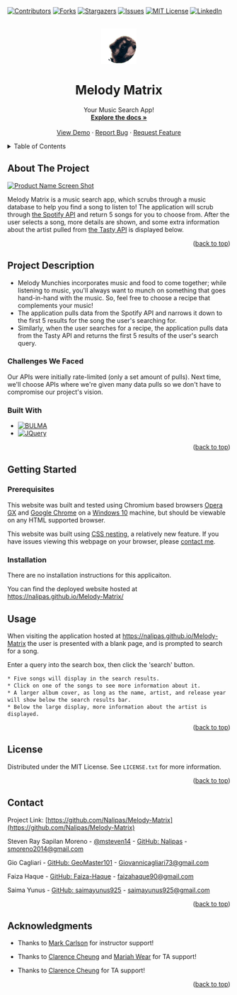 <!-- Improved compatibility of back to top link: See: https://github.com/othneildrew/Best-README-Template/pull/73 -->
<a name="readme-top"></a>
<!--
*** Thanks for checking out the Best-README-Template. If you have a suggestion
*** that would make this better, please fork the repo and create a pull request
*** or simply open an issue with the tag "enhancement".
*** Don't forget to give the project a star!
*** Thanks again! Now go create something AMAZING! :D
-->



<!-- PROJECT SHIELDS -->
<!--
*** I'm using markdown "reference style" links for readability.
*** Reference links are enclosed in brackets [ ] instead of parentheses ( ).
*** See the bottom of this document for the declaration of the reference variables
*** for contributors-url, forks-url, etc. This is an optional, concise syntax you may use.
*** https://www.markdownguide.org/basic-syntax/#reference-style-links
-->
[![Contributors][contributors-shield]][contributors-url]
[![Forks][forks-shield]][forks-url]
[![Stargazers][stars-shield]][stars-url]
[![Issues][issues-shield]][issues-url]
[![MIT License][license-shield]][license-url]
[![LinkedIn][linkedin-shield]][linkedin-url]



<!-- PROJECT LOGO -->
<br />
<div align="center">
  <a href="https://github.com/Nalipas/Melody-Matrix">
    <img src="./assets/images/pedroraccoon.gif" alt="pepesadrain" width="80" height="80">
  </a>

<h1 align="center">Melody Matrix</h1>

  <p align="center">
    Your Music Search App!
    <br />
    <a href="https://github.com/Nalipas/Melody-Matrix"><strong>Explore the docs »</strong></a>
    <br />
    <br />
    <a href="https://github.com/Nalipas/Melody-Matrix">View Demo</a>
    ·
    <a href="https://github.com/Nalipas/Melody-Matrix/issues/new?labels=bug&template=bug-report---.md">Report Bug</a>
    ·
    <a href="https://github.com/Nalipas/Melody-Matrix/issues/new?labels=enhancement&template=feature-request---.md">Request Feature</a>
  </p>
</div>



<!-- TABLE OF CONTENTS -->
<details>
  <summary>Table of Contents</summary>
  <ol>
    <li>
      <a href="#about-the-project">About The Project</a>
      <ul>
        <li><a href="#project-description">Project Description</a></li>
        <li><a href="#built-with">Built With</a></li>
      </ul>
    </li>
    <li>
      <a href="#getting-started">Getting Started</a>
      <ul>
        <li><a href="#prerequisites">Prerequisites</a></li>
        <li><a href="#installation">Installation</a></li>
      </ul>
    </li>
    <li><a href="#usage">Usage</a></li>
    <li><a href="#license">License</a></li>
    <li><a href="#contact">Contact</a></li>
    <li><a href="#acknowledgments">Acknowledgments</a></li>
  </ol>
</details>


<!-- ABOUT THE PROJECT -->
## About The Project

[![Product Name Screen Shot][product-screenshot]](https://example.com)

Melody Matrix is a music search app, which scrubs through a music database to help you find a song to listen to! The application will scrub through [the Spotify API](https://rapidapi.com/Glavier/api/spotify23/) and return 5 songs for you to choose from. After the user selects a song, more details are shown, and some extra information about the artist pulled from [the Tasty API](https://rapidapi.com/apidojo/api/tasty) is displayed below.

<p align="right">(<a href="#readme-top">back to top</a>)</p>

## Project Description

* Melody Munchies incorporates music and food to come together; while listening to music, you'll always want to munch on something that goes hand-in-hand with the music. So, feel free to choose a recipe that complements your music! 
* The application pulls data from the Spotify API and narrows it down to the first 5 results for the song the user's searching for. 
* Similarly, when the user searches for a recipe, the application pulls data from the Tasty API and returns the first 5 results of the user's search query.

### Challenges We Faced

Our APIs were initially rate-limited (only a set amount of pulls). Next time, we'll choose APIs where we're given many data pulls so we don't have to compromise our project's vision.

### Built With

* [![BULMA][BULMA.io]][BULMA-url]
* [![JQuery][JQuery.com]][JQuery-url]

<p align="right">(<a href="#readme-top">back to top</a>)</p>



<!-- GETTING STARTED -->
## Getting Started
### Prerequisites

This website was built and tested using Chromium based browsers <a href="https://www.opera.com/gx">Opera GX</a> and <a href="(https://www.google.com/chrome/">Google Chrome</a> on a <a href="https://www.microsoft.com/en-us/software-download/windows10%20">Windows 10</a> machine, but should be viewable on any HTML supported browser.

This website was built using <a href="https://developer.mozilla.org/en-US/docs/Web/CSS/CSS_nesting/Using_CSS_nesting">CSS nesting</a>, a relatively new feature. If you have issues viewing this webpage on your browser, please <a href="mailto:smoreno2014@gmail.com">contact me</a>.

### Installation

There are no installation instructions for this applicaiton. 

You can find the deployed website hosted at https://nalipas.github.io/Melody-Matrix/




<!-- USAGE EXAMPLES -->

## Usage

When visiting the application hosted at <a href="https://nalipas.github.io/Melody-Matrix/">https://nalipas.github.io/Melody-Matrix</a> the user is presented with a blank page, and is prompted to search for a song.

Enter a query into the search box, then click the 'search' button.

```
* Five songs will display in the search results.
* Click on one of the songs to see more information about it.
* A larger album cover, as long as the name, artist, and release year will show below the search results bar.
* Below the large display, more information about the artist is displayed.
```

<p align="right">(<a href="#readme-top">back to top</a>)</p>


<!-- LICENSE -->
## License

Distributed under the MIT License. See `LICENSE.txt` for more information.

<p align="right">(<a href="#readme-top">back to top</a>)</p>



<!-- CONTACT -->
## Contact


Project Link: [https://github.com/Nalipas/Melody-Matrix](https://github.com/Nalipas/Melody-Matrix)

Steven Ray Sapilan Moreno - [@msteven14](https://twitter.com/msteven14) - [GitHub: Nalipas](https://github.com/Nalipas) - smoreno2014@gmail.com

Gio Cagliari - [GitHub: GeoMaster101](https://github.com/GeoMaster101) - Giovannicagliari73@gmail.com

Faiza Haque - [GitHub: Faiza-Haque](https://github.com/Faiza-Haque) - faizahaque90@gmail.com

Saima Yunus - [GitHub: saimayunus925](http://github.com/saimayunus925) - saimayunus925@gmail.com

<p align="right">(<a href="#readme-top">back to top</a>)</p>



<!-- ACKNOWLEDGMENTS -->
## Acknowledgments

* Thanks to [Mark Carlson](https://github.com/mark-carlson) for instructor support!

* Thanks to [Clarence Cheung](https://github.com/kleranscoding) and [Mariah Wear](https://github.com/mariahw4) for TA support!

* Thanks to [Clarence Cheung](https://github.com/kleranscoding) for TA support!


<p align="right">(<a href="#readme-top">back to top</a>)</p>



<!-- MARKDOWN LINKS & IMAGES -->
<!-- https://www.markdownguide.org/basic-syntax/#reference-style-links -->
[contributors-shield]: https://img.shields.io/github/contributors/Nalipas/Melody-Matrix.svg?style=for-the-badge
[contributors-url]: https://github.com/Nalipas/Melody-Matrix/graphs/contributors
[forks-shield]: https://img.shields.io/github/forks/Nalipas/Melody-Matrix.svg?style=for-the-badge
[forks-url]: https://github.com/Nalipas/Melody-Matrix/network/members
[stars-shield]: https://img.shields.io/github/stars/Nalipas/Melody-Matrix.svg?style=for-the-badge
[stars-url]: https://github.com/Nalipas/Melody-Matrix/stargazers
[issues-shield]: https://img.shields.io/github/issues/Nalipas/Melody-Matrix.svg?style=for-the-badge
[issues-url]: https://github.com/Nalipas/Melody-Matrix/issues
[license-shield]: https://img.shields.io/github/license/Nalipas/Melody-Matrix.svg?style=for-the-badge
[license-url]: https://github.com/Nalipas/Melody-Matrix/blob/master/LICENSE.txt
[linkedin-shield]: https://img.shields.io/badge/-LinkedIn-black.svg?style=for-the-badge&logo=linkedin&colorB=555
[linkedin-url]: https://linkedin.com/in/msteven14
[product-screenshot]: ./assets/images/WeatherDashboardScreenshot.png
[BULMA.io]: https://img.shields.io/badge/bulma-00D0B1?style=for-the-badge&logo=bulma&logoColor=white
[BULMA-url]: https://bulma.io
[JQuery.com]: https://img.shields.io/badge/jQuery-0769AD?style=for-the-badge&logo=jquery&logoColor=white
[JQuery-url]: https://jquery.com 
